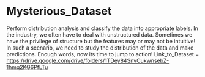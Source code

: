 # Mysterious_Dataset
Perform distribution analysis and classify the data into appropriate labels.
In the industry, we often have to deal with unstructured data. Sometimes we have the privilege of
structure but the features may or may not be intuitive! In such a scenario, we need to study the
distribution of the data and make predictions.
Enough words, now its time to jump to action!
Link_to_Dataset = https://drive.google.com/drive/folders/1TDey84SnvCukwnsebZ-1hmq2KG6PfLTu
